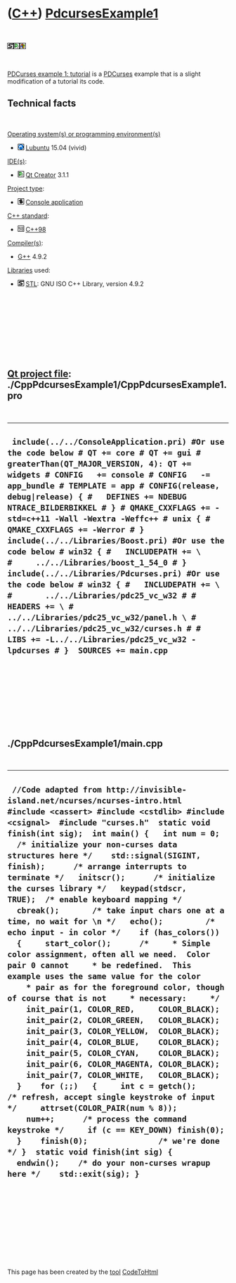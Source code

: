 



 

 

 

 

 

([C++](Cpp.md)) [PdcursesExample1](CppPdcursesExample1.md)
============================================================

 

![STL](PicStl.png)![Qt
Creator](PicQtCreator.png)![Windows](PicWindows.png)

 

[PDCurses example 1: tutorial](CppPdcursesExample1.md) is a
[PDCurses](CppPdcurses.md) example that is a slight modification of a
tutorial its code.

Technical facts
---------------

 

[Operating system(s) or programming environment(s)](CppOs.md)

-   ![Lubuntu](PicLubuntu.png) [Lubuntu](CppLubuntu.md) 15.04 (vivid)

[IDE(s)](CppIde.md):

-   ![Qt Creator](PicQtCreator.png) [Qt Creator](CppQtCreator.md) 3.1.1

[Project type](CppQtProjectType.md):

-   ![console](PicConsole.png) [Console
    application](CppConsoleApplication.md)

[C++ standard](CppStandard.md):

-   ![C++98](PicCpp98.png) [C++98](Cpp98.md)

[Compiler(s)](CppCompiler.md):

-   [G++](CppGpp.md) 4.9.2

[Libraries](CppLibrary.md) used:

-   ![STL](PicStl.png) [STL](CppStl.md): GNU ISO C++ Library, version
    4.9.2

 

 

 

 

 

[Qt project file](CppQtProjectFile.md): ./CppPdcursesExample1/CppPdcursesExample1.pro
--------------------------------------------------------------------------------------

 

  ------------------------------------------------------------------------------------------------------------------------------------------------------------------------------------------------------------------------------------------------------------------------------------------------------------------------------------------------------------------------------------------------------------------------------------------------------------------------------------------------------------------------------------------------------------------------------------------------------------------------------------------------------------------------------------------------------------------------------------------------------------------------------------------------------------------------------------------------------------------
  ` include(../../ConsoleApplication.pri) #Or use the code below # QT += core # QT += gui # greaterThan(QT_MAJOR_VERSION, 4): QT += widgets # CONFIG   += console # CONFIG   -= app_bundle # TEMPLATE = app # CONFIG(release, debug|release) { #   DEFINES += NDEBUG NTRACE_BILDERBIKKEL # } # QMAKE_CXXFLAGS += -std=c++11 -Wall -Wextra -Weffc++ # unix { #   QMAKE_CXXFLAGS += -Werror # }  include(../../Libraries/Boost.pri) #Or use the code below # win32 { #   INCLUDEPATH += \ #     ../../Libraries/boost_1_54_0 # }  include(../../Libraries/Pdcurses.pri) #Or use the code below # win32 { #   INCLUDEPATH += \ #       ../../Libraries/pdc25_vc_w32 # #   HEADERS += \ #       ../../Libraries/pdc25_vc_w32/panel.h \ #       ../../Libraries/pdc25_vc_w32/curses.h # #   LIBS += -L../../Libraries/pdc25_vc_w32 -lpdcurses # }  SOURCES += main.cpp`
  ------------------------------------------------------------------------------------------------------------------------------------------------------------------------------------------------------------------------------------------------------------------------------------------------------------------------------------------------------------------------------------------------------------------------------------------------------------------------------------------------------------------------------------------------------------------------------------------------------------------------------------------------------------------------------------------------------------------------------------------------------------------------------------------------------------------------------------------------------------------

 

 

 

 

 

./CppPdcursesExample1/main.cpp
------------------------------

 

  -------------------------------------------------------------------------------------------------------------------------------------------------------------------------------------------------------------------------------------------------------------------------------------------------------------------------------------------------------------------------------------------------------------------------------------------------------------------------------------------------------------------------------------------------------------------------------------------------------------------------------------------------------------------------------------------------------------------------------------------------------------------------------------------------------------------------------------------------------------------------------------------------------------------------------------------------------------------------------------------------------------------------------------------------------------------------------------------------------------------------------------------------------------------------------------------------------------------------------------------------------------------------------------------------------------------------------------------------------------------------------------------------------------------------------------------------------------------------------------------------------------------------------------------------------------------------------------------------------------
  ` //Code adapted from http://invisible-island.net/ncurses/ncurses-intro.html  #include <cassert> #include <cstdlib> #include <csignal>  #include "curses.h"  static void finish(int sig);  int main() {   int num = 0;    /* initialize your non-curses data structures here */    std::signal(SIGINT, finish);      /* arrange interrupts to terminate */   initscr();      /* initialize the curses library */   keypad(stdscr, TRUE);  /* enable keyboard mapping */   cbreak();       /* take input chars one at a time, no wait for \n */   echo();         /* echo input - in color */    if (has_colors())   {     start_color();      /*     * Simple color assignment, often all we need.  Color pair 0 cannot     * be redefined.  This example uses the same value for the color     * pair as for the foreground color, though of course that is not     * necessary:     */     init_pair(1, COLOR_RED,     COLOR_BLACK);     init_pair(2, COLOR_GREEN,   COLOR_BLACK);     init_pair(3, COLOR_YELLOW,  COLOR_BLACK);     init_pair(4, COLOR_BLUE,    COLOR_BLACK);     init_pair(5, COLOR_CYAN,    COLOR_BLACK);     init_pair(6, COLOR_MAGENTA, COLOR_BLACK);     init_pair(7, COLOR_WHITE,   COLOR_BLACK);   }    for (;;)   {     int c = getch();     /* refresh, accept single keystroke of input */     attrset(COLOR_PAIR(num % 8));     num++;      /* process the command keystroke */     if (c == KEY_DOWN) finish(0);   }    finish(0);               /* we're done */ }  static void finish(int sig) {   endwin();    /* do your non-curses wrapup here */    std::exit(sig); }`
  -------------------------------------------------------------------------------------------------------------------------------------------------------------------------------------------------------------------------------------------------------------------------------------------------------------------------------------------------------------------------------------------------------------------------------------------------------------------------------------------------------------------------------------------------------------------------------------------------------------------------------------------------------------------------------------------------------------------------------------------------------------------------------------------------------------------------------------------------------------------------------------------------------------------------------------------------------------------------------------------------------------------------------------------------------------------------------------------------------------------------------------------------------------------------------------------------------------------------------------------------------------------------------------------------------------------------------------------------------------------------------------------------------------------------------------------------------------------------------------------------------------------------------------------------------------------------------------------------------------

 

 

 

 

 





 




This page has been created by the [tool](Tools.md)
[CodeToHtml](ToolCodeToHtml.md)
